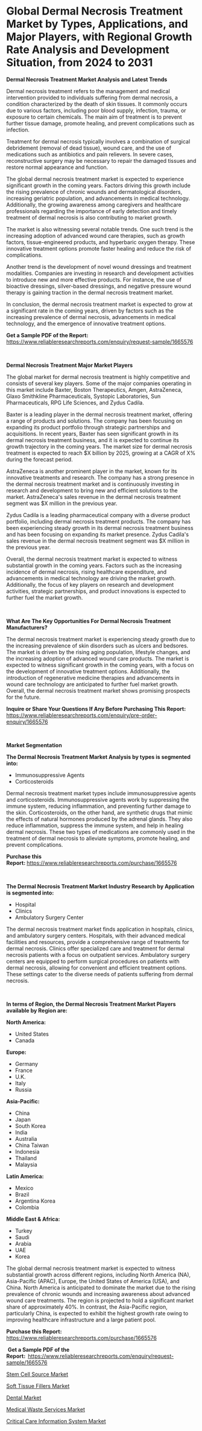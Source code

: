 <p><h1>Global Dermal Necrosis Treatment Market by Types, Applications, and Major Players, with Regional Growth Rate Analysis and Development Situation, from 2024 to 2031</h1></p><p><strong>Dermal Necrosis Treatment Market Analysis and Latest Trends</strong></p>
<p><p>Dermal necrosis treatment refers to the management and medical intervention provided to individuals suffering from dermal necrosis, a condition characterized by the death of skin tissues. It commonly occurs due to various factors, including poor blood supply, infection, trauma, or exposure to certain chemicals. The main aim of treatment is to prevent further tissue damage, promote healing, and prevent complications such as infection.</p><p>Treatment for dermal necrosis typically involves a combination of surgical debridement (removal of dead tissue), wound care, and the use of medications such as antibiotics and pain relievers. In severe cases, reconstructive surgery may be necessary to repair the damaged tissues and restore normal appearance and function.</p><p>The global dermal necrosis treatment market is expected to experience significant growth in the coming years. Factors driving this growth include the rising prevalence of chronic wounds and dermatological disorders, increasing geriatric population, and advancements in medical technology. Additionally, the growing awareness among caregivers and healthcare professionals regarding the importance of early detection and timely treatment of dermal necrosis is also contributing to market growth.</p><p>The market is also witnessing several notable trends. One such trend is the increasing adoption of advanced wound care therapies, such as growth factors, tissue-engineered products, and hyperbaric oxygen therapy. These innovative treatment options promote faster healing and reduce the risk of complications.</p><p>Another trend is the development of novel wound dressings and treatment modalities. Companies are investing in research and development activities to introduce new and more effective products. For instance, the use of bioactive dressings, silver-based dressings, and negative pressure wound therapy is gaining traction in the dermal necrosis treatment market.</p><p>In conclusion, the dermal necrosis treatment market is expected to grow at a significant rate in the coming years, driven by factors such as the increasing prevalence of dermal necrosis, advancements in medical technology, and the emergence of innovative treatment options.</p></p>
<p><strong>Get a Sample PDF of the Report:&nbsp;</strong> <a href="https://www.reliableresearchreports.com/enquiry/request-sample/1665576">https://www.reliableresearchreports.com/enquiry/request-sample/1665576</a></p>
<p>&nbsp;</p>
<p><strong>Dermal Necrosis Treatment Major Market Players</strong></p>
<p><p>The global market for dermal necrosis treatment is highly competitive and consists of several key players. Some of the major companies operating in this market include Baxter, Boston Therapeutics, Amgen, AstraZeneca, Glaxo Smithkline Pharmaceuticals, Systopic Laboratories, Sun Pharmaceuticals, RPG Life Sciences, and Zydus Cadila.</p><p>Baxter is a leading player in the dermal necrosis treatment market, offering a range of products and solutions. The company has been focusing on expanding its product portfolio through strategic partnerships and acquisitions. In recent years, Baxter has seen significant growth in its dermal necrosis treatment business, and it is expected to continue its growth trajectory in the coming years. The market size for dermal necrosis treatment is expected to reach $X billion by 2025, growing at a CAGR of X% during the forecast period.</p><p>AstraZeneca is another prominent player in the market, known for its innovative treatments and research. The company has a strong presence in the dermal necrosis treatment market and is continuously investing in research and development to bring new and efficient solutions to the market. AstraZeneca's sales revenue in the dermal necrosis treatment segment was $X million in the previous year.</p><p>Zydus Cadila is a leading pharmaceutical company with a diverse product portfolio, including dermal necrosis treatment products. The company has been experiencing steady growth in its dermal necrosis treatment business and has been focusing on expanding its market presence. Zydus Cadila's sales revenue in the dermal necrosis treatment segment was $X million in the previous year. </p><p>Overall, the dermal necrosis treatment market is expected to witness substantial growth in the coming years. Factors such as the increasing incidence of dermal necrosis, rising healthcare expenditure, and advancements in medical technology are driving the market growth. Additionally, the focus of key players on research and development activities, strategic partnerships, and product innovations is expected to further fuel the market growth.</p></p>
<p>&nbsp;</p>
<p><strong>What Are The Key Opportunities For Dermal Necrosis Treatment Manufacturers?</strong></p>
<p><p>The dermal necrosis treatment market is experiencing steady growth due to the increasing prevalence of skin disorders such as ulcers and bedsores. The market is driven by the rising aging population, lifestyle changes, and the increasing adoption of advanced wound care products. The market is expected to witness significant growth in the coming years, with a focus on the development of innovative treatment options. Additionally, the introduction of regenerative medicine therapies and advancements in wound care technology are anticipated to further fuel market growth. Overall, the dermal necrosis treatment market shows promising prospects for the future.</p></p>
<p><strong>Inquire or Share Your Questions If Any Before Purchasing This Report:</strong> <a href="https://www.reliableresearchreports.com/enquiry/pre-order-enquiry/1665576">https://www.reliableresearchreports.com/enquiry/pre-order-enquiry/1665576</a></p>
<p>&nbsp;</p>
<p><strong>Market Segmentation</strong></p>
<p><strong>The Dermal Necrosis Treatment Market Analysis by types is segmented into:</strong></p>
<p><ul><li>Immunosuppressive Agents</li><li>Corticosteroids</li></ul></p>
<p><p>Dermal necrosis treatment market types include immunosuppressive agents and corticosteroids. Immunosuppressive agents work by suppressing the immune system, reducing inflammation, and preventing further damage to the skin. Corticosteroids, on the other hand, are synthetic drugs that mimic the effects of natural hormones produced by the adrenal glands. They also reduce inflammation, suppress the immune system, and help in healing dermal necrosis. These two types of medications are commonly used in the treatment of dermal necrosis to alleviate symptoms, promote healing, and prevent complications.</p></p>
<p><strong>Purchase this Report:&nbsp;</strong><a href="https://www.reliableresearchreports.com/purchase/1665576">https://www.reliableresearchreports.com/purchase/1665576</a></p>
<p>&nbsp;</p>
<p><strong>The Dermal Necrosis Treatment Market Industry Research by Application is segmented into:</strong></p>
<p><ul><li>Hospital</li><li>Clinics</li><li>Ambulatory Surgery Center</li></ul></p>
<p><p>The dermal necrosis treatment market finds application in hospitals, clinics, and ambulatory surgery centers. Hospitals, with their advanced medical facilities and resources, provide a comprehensive range of treatments for dermal necrosis. Clinics offer specialized care and treatment for dermal necrosis patients with a focus on outpatient services. Ambulatory surgery centers are equipped to perform surgical procedures on patients with dermal necrosis, allowing for convenient and efficient treatment options. These settings cater to the diverse needs of patients suffering from dermal necrosis.</p></p>
<p>&nbsp;</p>
<p><strong>In terms of Region, the Dermal Necrosis Treatment Market Players available by Region are:</strong></p>
<p>
    <p> <strong> North America: </strong>
        <ul>
            <li>United States</li>
            <li>Canada</li>
        </ul>
        </p> 
    <p> <strong> Europe: </strong>
        <ul>
            <li>Germany</li>
            <li>France</li>
            <li>U.K.</li>
            <li>Italy</li>
            <li>Russia</li>
        </ul>
        </p> 
    <p> <strong> Asia-Pacific: </strong>
        <ul>
            <li>China</li>
            <li>Japan</li>
            <li>South Korea</li>
            <li>India</li>
            <li>Australia</li>
            <li>China Taiwan</li>
            <li>Indonesia</li>
            <li>Thailand</li>
            <li>Malaysia</li>
        </ul>
        </p> 
    <p> <strong> Latin America: </strong>
        <ul>
            <li>Mexico</li>
            <li>Brazil</li>
            <li>Argentina Korea</li>
            <li>Colombia</li>
        </ul>
        </p> 
    <p> <strong> Middle East & Africa: </strong>
        <ul>
            <li>Turkey</li>
            <li>Saudi</li>
            <li>Arabia</li>
            <li>UAE</li>
            <li>Korea</li>
        </ul>
    </p>
    </p>
<p><p>The global dermal necrosis treatment market is expected to witness substantial growth across different regions, including North America (NA), Asia-Pacific (APAC), Europe, the United States of America (USA), and China. North America is anticipated to dominate the market due to the rising prevalence of chronic wounds and increasing awareness about advanced wound care treatments. The region is projected to hold a significant market share of approximately 40%. In contrast, the Asia-Pacific region, particularly China, is expected to exhibit the highest growth rate owing to improving healthcare infrastructure and a large patient pool.</p></p>
<p><strong>Purchase this Report: </strong><a href="https://www.reliableresearchreports.com/purchase/1665576">https://www.reliableresearchreports.com/purchase/1665576</a></p>
<p>&nbsp;<strong>Get a Sample PDF of the Report:&nbsp;&nbsp;</strong><a href="https://www.reliableresearchreports.com/enquiry/request-sample/1665576">https://www.reliableresearchreports.com/enquiry/request-sample/1665576</a></p>
<p><strong></strong></p>
<p><p><a href="https://github.com/wwwkeltoum/Market-Research-Report-List-1/blob/main/stem-cell-source-market.md">Stem Cell Source Market</a></p><p><a href="https://github.com/changoleonlaverguenzanoexiste/Market-Research-Report-List-1/blob/main/soft-tissue-fillers-market.md">Soft Tissue Fillers Market</a></p><p><a href="https://github.com/guneycigdem35/Market-Research-Report-List-1/blob/main/dental-market.md">Dental Market</a></p><p><a href="https://github.com/nicoletavirag/Market-Research-Report-List-1/blob/main/medical-waste-services-market.md">Medical Waste Services Market</a></p><p><a href="https://github.com/mharielmesa/Market-Research-Report-List-1/blob/main/critical-care-information-system-market.md">Critical Care Information System Market</a></p></p>